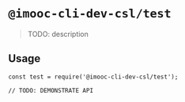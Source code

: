 # `@imooc-cli-dev-csl/test`

> TODO: description

## Usage

```
const test = require('@imooc-cli-dev-csl/test');

// TODO: DEMONSTRATE API
```
